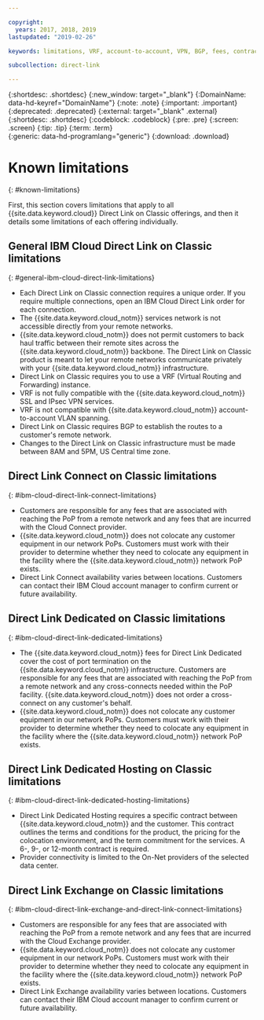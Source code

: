 ```yaml
---

copyright:
  years: 2017, 2018, 2019
lastupdated: "2019-02-26"

keywords: limitations, VRF, account-to-account, VPN, BGP, fees, contract, Exchange, Connect, Dedicated, Hosting

subcollection: direct-link

---
```


{:shortdesc: .shortdesc}
{:new_window: target="_blank"}
{:DomainName: data-hd-keyref="DomainName"}
{:note: .note}
{:important: .important}
{:deprecated: .deprecated}
{:external: target="_blank" .external}
{:shortdesc: .shortdesc}
{:codeblock: .codeblock}
{:pre: .pre}
{:screen: .screen}
{:tip: .tip}
{:term: .term}  
{:generic: data-hd-programlang="generic"}
{:download: .download}  

# Known limitations
{: #known-limitations}

First, this section covers limitations that apply to all {{site.data.keyword.cloud}} Direct Link on Classic offerings, and then it details some limitations of each offering individually.

## General IBM Cloud Direct Link on Classic limitations
{: #general-ibm-cloud-direct-link-limitations}

* Each Direct Link on Classic connection requires a unique order. If you require multiple connections, open an IBM Cloud Direct Link order for each connection.
* The {{site.data.keyword.cloud_notm}} services network is not accessible directly from your remote networks.
* {{site.data.keyword.cloud_notm}} does not permit customers to back haul traffic between their remote sites across the {{site.data.keyword.cloud_notm}} backbone. The Direct Link on Classic product is meant to let your remote networks communicate privately with your {{site.data.keyword.cloud_notm}} infrastructure.
* Direct Link on Classic requires you to use a VRF (Virtual Routing and Forwarding) instance.
* VRF is not fully compatible with the {{site.data.keyword.cloud_notm}} SSL and IPsec VPN services.
* VRF is not compatible with {{site.data.keyword.cloud_notm}} account-to-account VLAN spanning.
* Direct Link on Classic requires BGP to establish the routes to a customer's remote network.
* Changes to the Direct Link on Classic infrastructure must be made between 8AM and 5PM, US Central time zone.

## Direct Link Connect on Classic limitations
{: #ibm-cloud-direct-link-connect-limitations}

* Customers are responsible for any fees that are associated with reaching the PoP from a remote network and any fees that are incurred with the Cloud Connect provider.
* {{site.data.keyword.cloud_notm}} does not colocate any customer equipment in our network PoPs. Customers must work with their provider to determine whether they need to colocate any equipment in the facility where the {{site.data.keyword.cloud_notm}} network PoP exists.
* Direct Link Connect availability varies between locations. Customers can contact their IBM Cloud account manager to confirm current or future availability.

## Direct Link Dedicated on Classic limitations
{: #ibm-cloud-direct-link-dedicated-limitations}

* The {{site.data.keyword.cloud_notm}} fees for Direct Link Dedicated cover the cost of port termination on the {{site.data.keyword.cloud_notm}} infrastructure. Customers are responsible for any fees that are associated with reaching the PoP from a remote network and any cross-connects needed within the PoP facility. {{site.data.keyword.cloud_notm}} does not order a cross-connect on any customer's behalf.
* {{site.data.keyword.cloud_notm}} does not colocate any customer equipment in our network PoPs. Customers must work with their provider to determine whether they need to colocate any equipment in the facility where the {{site.data.keyword.cloud_notm}} network PoP exists.

## Direct Link Dedicated Hosting on Classic limitations
{: #ibm-cloud-direct-link-dedicated-hosting-limitations}

* Direct Link Dedicated Hosting requires a specific contract between {{site.data.keyword.cloud_notm}} and the customer. This contract outlines the terms and conditions for the product, the pricing for the colocation environment, and the term commitment for the services. A 6-, 9-, or 12-month contract is required.
* Provider connectivity is limited to the On-Net providers of the selected data center.

## Direct Link Exchange on Classic limitations
{: #ibm-cloud-direct-link-exchange-and-direct-link-connect-limitations}

* Customers are responsible for any fees that are associated with reaching the PoP from a remote network and any fees that are incurred with the Cloud Exchange provider.
* {{site.data.keyword.cloud_notm}} does not colocate any customer equipment in our network PoPs. Customers must work with their provider to determine whether they need to colocate any equipment in the facility where the {{site.data.keyword.cloud_notm}} network PoP exists.
* Direct Link Exchange availability varies between locations. Customers can contact their IBM Cloud account manager to confirm current or future availability.
